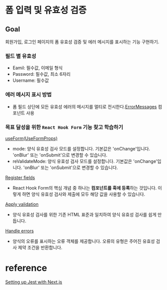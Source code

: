 # 폼 입력 및 유효성 검증

## Goal

회원가입, 로그인 페이지의 폼 유효성 검증 및 에러 메시지를 표시하는 기능 구현하기.

### 필드 별 유효성

- Eamil: 필수값, 이메일 형식
- Password: 필수값, 최소 6자리
- Username: 필수값

### 에러 메시지 표시 방법

- 폼 필드 상단에 모든 유효성 에러의 메시지를 멀티로 전시한다.[ErrorMessages](./app/ui/components/ErrorMessages.tsx) 컴포넌트 사용

### 목표 달성을 위한 `React Hook Form` 기능 찾고 학습하기

[useForm(UseFormProps)](https://react-hook-form.com/docs/useform#reValidateMode)<br>

- mode: 양식 유효성 검사 모드를 설정합니다. 기본값은 'onChange'입니다. 'onBlur' 또는 'onSubmit'으로 변경할 수 있습니다.
- reValidateMode: 양식 유효성 검사 모드를 설정합니다. 기본값은 'onChange'입니다. 'onBlur' 또는 'onSubmit'으로 변경할 수 있습니다.

[Register fields](https://react-hook-form.com/get-started#Registerfields)<br>

- React Hook Form의 핵심 개념 중 하나는 **컴포넌트를 훅에 등록**하는 것입니다. 이렇게 하면 양식 유효성 검사와 제출에 모두 해당 값을 사용할 수 있습니다.

[Apply validation](https://react-hook-form.com/get-started#Applyvalidation)<br>

- 양식 유효성 검사를 위한 기존 HTML 표준과 일치하여 양식 유효성 검사를 쉽게 만듭니다.

[Handle errors](https://react-hook-form.com/get-started#Handleerrors)<br>

- 양식의 오류를 표시하는 오류 객체를 제공합니다. 오류의 유형은 주어진 유효성 검사 제약 조건을 반환합니다.

# reference

[Setting up Jest with Next.js](https://nextjs.org/docs/app/building-your-application/testing/jest)
